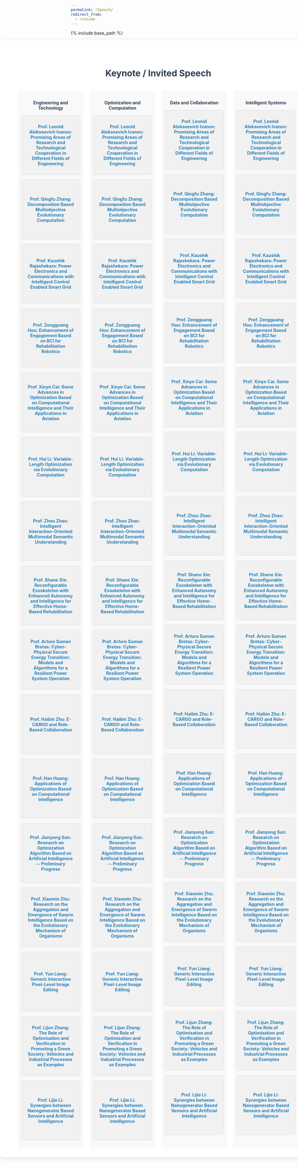 ```yaml
---
permalink: /Speech/
redirect_from:
  - /resume
---
```


{% include base_path %}
<div class="speech-container">
    <h1>Keynote / Invited Speech</h1>
    <div class="speeches">
        <div class="speech-column">
            <h2>Engineering and Technology</h2>
            <ul>
                <li><a href="talk1-1/">Prof. Leonid Alekseevich Ivanov: Promising Areas of Research and Technological Cooperation in Different Fields of Engineering</a></li>
                <li><a href="talk1-2/">Prof. Qingfu Zhang: Decomposition Based Multiobjective Evolutionary Computation</a></li>
                <li><a href="talk1-3/">Prof. Kaushik Rajashekara: Power Electronics and Communications with Intelligent Control Enabled Smart Grid</a></li>
                <li><a href="talk1-4/">Prof. Zengguang Hou: Enhancement of Engagement Based on BCI for Rehabilitation Robotics</a></li>
                <li><a href="talk1-5/">Prof. Xinye Cai: Some Advances in Optimization Based on Computational Intelligence and Their Applications in Aviation</a></li>
                <li><a href="talk1-6/">Prof. Hui Li: Variable-Length Optimization via Evolutionary Computation</a></li>
                <li><a href="talk1-7/">Prof. Zhou Zhao: Intelligent Interaction-Oriented Multimodal Semantic Understanding</a></li>
                <li><a href="talk1-8/">Prof. Shane Xie: Reconfigurable Exoskeleton with Enhanced Autonomy and Intelligence for Effective Home-Based Rehabilitation</a></li>
                <li><a href="talk1-9/">Prof. Arturo Suman Bretas: Cyber-Physical Secure Energy Transition: Models and Algorithms for a Resilient Power System Operation</a></li>
                <li><a href="talk1-10/">Prof. Haibin Zhu: E-CARGO and Role-Based Collaboration</a></li>
                <li><a href="talk1-11/">Prof. Han Huang: Applications of Optimization Based on Computational Intelligence</a></li>
                <li><a href="talk1-12/">Prof. Jianyong Sun: Research on Optimization Algorithm Based on Artificial Intelligence -- Preliminary Progress</a></li>
                <li><a href="talk1-13/">Prof. Xiaomin Zhu: Research on the Aggregation and Emergence of Swarm Intelligence Based on the Evolutionary Mechanism of Organisms</a></li>
                <li><a href="talk1-14/">Prof. Yun Liang: Generic Interactive Pixel-Level Image Editing</a></li>
                <li><a href="talk1-15/">Prof. Lijun Zhang: The Role of Optimisation and Verification in Promoting a Green Society: Vehicles and Industrial Processes as Examples</a></li>
                <li><a href="talk1-16/">Prof. Lijie Li: Synergies between Nanogenerator Based Sensors and Artificial Intelligence</a></li>
            </ul>
        </div>
        <div class="speech-column">
            <h2>Optimization and Computation</h2>
            <ul>
                <li><a href="talk2-1/">Prof. Leonid Alekseevich Ivanov: Promising Areas of Research and Technological Cooperation in Different Fields of Engineering</a></li>
                <li><a href="talk2-2/">Prof. Qingfu Zhang: Decomposition Based Multiobjective Evolutionary Computation</a></li>
                <li><a href="talk2-3/">Prof. Kaushik Rajashekara: Power Electronics and Communications with Intelligent Control Enabled Smart Grid</a></li>
                <li><a href="talk2-4/">Prof. Zengguang Hou: Enhancement of Engagement Based on BCI for Rehabilitation Robotics</a></li>
                <li><a href="talk2-5/">Prof. Xinye Cai: Some Advances in Optimization Based on Computational Intelligence and Their Applications in Aviation</a></li>
                <li><a href="talk2-6/">Prof. Hui Li: Variable-Length Optimization via Evolutionary Computation</a></li>
                <li><a href="talk2-7/">Prof. Zhou Zhao: Intelligent Interaction-Oriented Multimodal Semantic Understanding</a></li>
                <li><a href="talk2-8/">Prof. Shane Xie: Reconfigurable Exoskeleton with Enhanced Autonomy and Intelligence for Effective Home-Based Rehabilitation</a></li>
                <li><a href="talk2-9/">Prof. Arturo Suman Bretas: Cyber-Physical Secure Energy Transition: Models and Algorithms for a Resilient Power System Operation</a></li>
                <li><a href="talk2-10/">Prof. Haibin Zhu: E-CARGO and Role-Based Collaboration</a></li>
                <li><a href="talk2-11/">Prof. Han Huang: Applications of Optimization Based on Computational Intelligence</a></li>
                <li><a href="talk2-12/">Prof. Jianyong Sun: Research on Optimization Algorithm Based on Artificial Intelligence -- Preliminary Progress</a></li>
                <li><a href="talk2-13/">Prof. Xiaomin Zhu: Research on the Aggregation and Emergence of Swarm Intelligence Based on the Evolutionary Mechanism of Organisms</a></li>
                <li><a href="talk2-14/">Prof. Yun Liang: Generic Interactive Pixel-Level Image Editing</a></li>
                <li><a href="talk2-15/">Prof. Lijun Zhang: The Role of Optimisation and Verification in Promoting a Green Society: Vehicles and Industrial Processes as Examples</a></li>
                <li><a href="talk2-16/">Prof. Lijie Li: Synergies between Nanogenerator Based Sensors and Artificial Intelligence</a></li>
            </ul>
        </div>
        <div class="speech-column">
            <h2>Data and Collaboration</h2>
            <ul>
                <li><a href="talk3-1/">Prof. Leonid Alekseevich Ivanov: Promising Areas of Research and Technological Cooperation in Different Fields of Engineering</a></li>
                <li><a href="talk3-2/">Prof. Qingfu Zhang: Decomposition Based Multiobjective Evolutionary Computation</a></li>
                <li><a href="talk3-3/">Prof. Kaushik Rajashekara: Power Electronics and Communications with Intelligent Control Enabled Smart Grid</a></li>
                <li><a href="talk3-4/">Prof. Zengguang Hou: Enhancement of Engagement Based on BCI for Rehabilitation Robotics</a></li>
                <li><a href="talk3-5/">Prof. Xinye Cai: Some Advances in Optimization Based on Computational Intelligence and Their Applications in Aviation</a></li>
                <li><a href="talk3-6/">Prof. Hui Li: Variable-Length Optimization via Evolutionary Computation</a></li>
                <li><a href="talk3-7/">Prof. Zhou Zhao: Intelligent Interaction-Oriented Multimodal Semantic Understanding</a></li>
                <li><a href="talk3-8/">Prof. Shane Xie: Reconfigurable Exoskeleton with Enhanced Autonomy and Intelligence for Effective Home-Based Rehabilitation</a></li>
                <li><a href="talk3-9/">Prof. Arturo Suman Bretas: Cyber-Physical Secure Energy Transition: Models and Algorithms for a Resilient Power System Operation</a></li>
                <li><a href="talk3-10/">Prof. Haibin Zhu: E-CARGO and Role-Based Collaboration</a></li>
                <li><a href="talk3-11/">Prof. Han Huang: Applications of Optimization Based on Computational Intelligence</a></li>
                <li><a href="talk3-12/">Prof. Jianyong Sun: Research on Optimization Algorithm Based on Artificial Intelligence -- Preliminary Progress</a></li>
                <li><a href="talk3-13/">Prof. Xiaomin Zhu: Research on the Aggregation and Emergence of Swarm Intelligence Based on the Evolutionary Mechanism of Organisms</a></li>
                <li><a href="talk3-14/">Prof. Yun Liang: Generic Interactive Pixel-Level Image Editing</a></li>
                <li><a href="talk3-15/">Prof. Lijun Zhang: The Role of Optimisation and Verification in Promoting a Green Society: Vehicles and Industrial Processes as Examples</a></li>
                <li><a href="talk3-16/">Prof. Lijie Li: Synergies between Nanogenerator Based Sensors and Artificial Intelligence</a></li>
            </ul>
        </div>
        <div class="speech-column">
            <h2>Intelligent Systems</h2>
            <ul>
                <li><a href="talk4-1/">Prof. Leonid Alekseevich Ivanov: Promising Areas of Research and Technological Cooperation in Different Fields of Engineering</a></li>
                <li><a href="talk4-2/">Prof. Qingfu Zhang: Decomposition Based Multiobjective Evolutionary Computation</a></li>
                <li><a href="talk4-3/">Prof. Kaushik Rajashekara: Power Electronics and Communications with Intelligent Control Enabled Smart Grid</a></li>
                <li><a href="talk4-4/">Prof. Zengguang Hou: Enhancement of Engagement Based on BCI for Rehabilitation Robotics</a></li>
                <li><a href="talk4-5/">Prof. Xinye Cai: Some Advances in Optimization Based on Computational Intelligence and Their Applications in Aviation</a></li>
                <li><a href="talk4-6/">Prof. Hui Li: Variable-Length Optimization via Evolutionary Computation</a></li>
                <li><a href="talk4-7/">Prof. Zhou Zhao: Intelligent Interaction-Oriented Multimodal Semantic Understanding</a></li>
                <li><a href="talk4-8/">Prof. Shane Xie: Reconfigurable Exoskeleton with Enhanced Autonomy and Intelligence for Effective Home-Based Rehabilitation</a></li>
                <li><a href="talk4-9/">Prof. Arturo Suman Bretas: Cyber-Physical Secure Energy Transition: Models and Algorithms for a Resilient Power System Operation</a></li>
                <li><a href="talk4-10/">Prof. Haibin Zhu: E-CARGO and Role-Based Collaboration</a></li>
                <li><a href="talk4-11/">Prof. Han Huang: Applications of Optimization Based on Computational Intelligence</a></li>
                <li><a href="talk4-12/">Prof. Jianyong Sun: Research on Optimization Algorithm Based on Artificial Intelligence -- Preliminary Progress</a></li>
                <li><a href="talk4-13/">Prof. Xiaomin Zhu: Research on the Aggregation and Emergence of Swarm Intelligence Based on the Evolutionary Mechanism of Organisms</a></li>
                <li><a href="talk4-14/">Prof. Yun Liang: Generic Interactive Pixel-Level Image Editing</a></li>
                <li><a href="talk4-15/">Prof. Lijun Zhang: The Role of Optimisation and Verification in Promoting a Green Society: Vehicles and Industrial Processes as Examples</a></li>
                <li><a href="talk4-16/">Prof. Lijie Li: Synergies between Nanogenerator Based Sensors and Artificial Intelligence</a></li>
            </ul>
        </div>
    </div>
</div>

<style>
  
.speeches {
    display: flex;
    flex-wrap: wrap;
    justify-content: center; /* 使所有列居中对齐 */
    gap: 20px; /* 每列之间的间距 */
}

.speech-column {
    width: 22%; /* 设置每列宽度为 22%，以便能够容纳四列，并留出间隙 */
    box-sizing: border-box; /* 确保 padding 和 border 不影响整体宽度 */
    padding: 10px;
    background-color: #f9f9f9; /* 给每列添加背景色，使它们更明显 */
    text-align: center; /* 每列内文本居中 */
}

.speech-column h2 {
    font-size: 1em; /* 调整标题大小 */
    color: #2c3e50; /* 设置标题颜色 */
    margin-bottom: 15px; /* 与列表之间的间距 */
}

.speech-column ul {
    list-style-type: none;
    padding: 0;
}

.speech-column li {
    margin: 15px 0;
    padding: 20px;
    background-color: #f1f1f1;
    border: 1px solid #ddd;
    border-radius: 5px;
    height: 150px; /* 设置固定高度，确保每个框的大小一致 */
    display: flex;
    align-items: center; /* 使文字在框内垂直居中 */
    transition: transform 0.3s, box-shadow 0.3s;
}

.speech-column li:hover {
    transform: translateY(-5px);
    box-shadow: 0 8px 20px rgba(0, 0, 0, 0.2);
}

.speech-column li a {
    text-decoration: none;
    color: #2980b9;
    font-weight: bold;
    text-align: center; /* 链接文字居中 */
    width: 100%;
}

.speech-column li a:hover {
    text-decoration: underline;
}

.speech-container {
    position: relative; /* 相对定位，允许正常滚动 */
    width: 100vw; /* 占满整个视口宽度，避免受父容器的影响 */
    margin-left: calc(50% - 50vw); /* 强制使容器的起始点扩展到页面边界 */
    padding: 30px;
    background-color: #ffffff;
    border-radius: 10px;
    box-shadow: 0 4px 20px rgba(0, 0, 0, 0.1);
}

.speech-container h1 {
    font-size: 2em;
    color: #2c3e50;
    margin-bottom: 20px;
    text-align: center;
    position: sticky; /* 保持标题在页面顶部可见 */
    top: 0;
    background-color: #ffffff;
    padding: 20px;
    z-index: 10;
}

</style>
